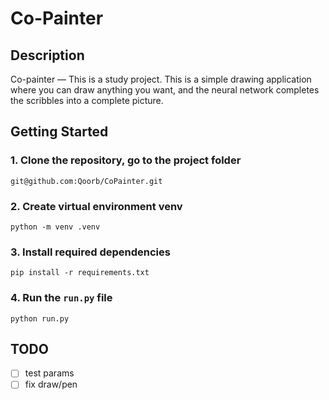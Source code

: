 # Co-Painter

## Description

Co-painter ― This is a study project. This is a simple drawing application where you can draw anything you want, and the neural network completes the scribbles into a complete picture.

## Getting Started

### 1. Clone the repository, go to the project folder

`git@github.com:Qoorb/CoPainter.git`

### 2. Create virtual environment venv

`python -m venv .venv`

### 3. Install required dependencies

`pip install -r requirements.txt`

### 4. Run the `run.py` file

`python run.py`

## TODO

- [ ] test params
- [ ] fix draw/pen
